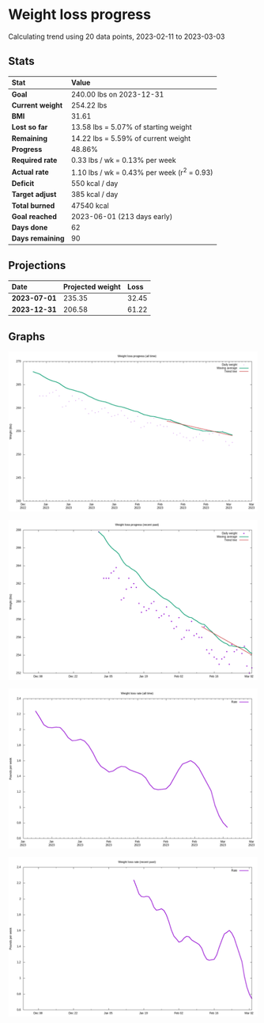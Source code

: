 # Weight loss progress

Calculating trend using 20 data points, 2023-02-11 to 2023-03-03

## Stats

Stat|Value
:-|:-
**Goal**|240.00 lbs on 2023-12-31
**Current weight**|254.22 lbs
**BMI**|31.61
**Lost so far**|13.58 lbs =  5.07% of starting weight
**Remaining**|14.22 lbs =  5.59% of current  weight
**Progress**|48.86%
**Required rate**|0.33 lbs / wk = 0.13% per week
**Actual rate**|1.10 lbs / wk = 0.43% per week  (r<sup>2</sup> = 0.93)
**Deficit**|550 kcal / day
**Target adjust**|385 kcal / day
**Total burned**|47540 kcal
**Goal reached**|2023-06-01 (213 days early)
**Days done**|62
**Days remaining**|90

## Projections

Date|Projected weight|Loss
:-|:-|:-
**2023-07-01**|235.35|32.45
**2023-12-31**|206.58|61.22

## Graphs

![](weight-graph-alltime.png)

![](weight-graph-recent.png)

![](rate-graph-alltime.png)

![](rate-graph-recent.png)
